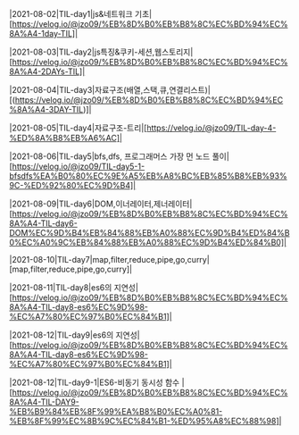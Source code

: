 
|2021-08-02|TIL-day1|js&네트워크 기초|[https://velog.io/@jzo09/%EB%8D%B0%EB%B8%8C%EC%BD%94%EC%8A%A4-1day-TIL]|

|2021-08-03|TIL-day2|js특징&쿠키-세션,웹스토리지|[https://velog.io/@jzo09/%EB%8D%B0%EB%B8%8C%EC%BD%94%EC%8A%A4-2DAYs-TIL]|

|2021-08-04|TIL-day3|자료구조(배열,스택,큐,연결리스트)|[(https://velog.io/@jzo09/%EB%8D%B0%EB%B8%8C%EC%BD%94%EC%8A%A4-3DAY-TIL)]|

|2021-08-05|TIL-day4|자료구조-트리|[https://velog.io/@jzo09/TIL-day-4-%ED%8A%B8%EB%A6%AC]|

|2021-08-06|TIL-day5|bfs,dfs, 프로그래머스 가장 먼 노드 풀이|[https://velog.io/@jzo09/TIL-day5-1-bfsdfs%EA%B0%80%EC%9E%A5%EB%A8%BC%EB%85%B8%EB%93%9C-%ED%92%80%EC%9D%B4]|

|2021-08-09|TIL-day6|DOM,이너레이터,제너레이터|[https://velog.io/@jzo09/%EB%8D%B0%EB%B8%8C%EC%BD%94%EC%8A%A4-TIL-day6-DOM%EC%9D%B4%EB%84%88%EB%A0%88%EC%9D%B4%ED%84%B0%EC%A0%9C%EB%84%88%EB%A0%88%EC%9D%B4%ED%84%B0]|

|2021-08-10|TIL-day7|map,filter,reduce,pipe,go,curry|[map,filter,reduce,pipe,go,curry]|

|2021-08-11|TIL-day8|es6의 지연성|[https://velog.io/@jzo09/%EB%8D%B0%EB%B8%8C%EC%BD%94%EC%8A%A4-TIL-day8-es6%EC%9D%98-%EC%A7%80%EC%97%B0%EC%84%B1]|

|2021-08-12|TIL-day9|es6의 지연성|[https://velog.io/@jzo09/%EB%8D%B0%EB%B8%8C%EC%BD%94%EC%8A%A4-TIL-day8-es6%EC%9D%98-%EC%A7%80%EC%97%B0%EC%84%B1]|

|2021-08-12|TIL-day9-1|ES6-비동기 동시성 함수
|[https://velog.io/@jzo09/%EB%8D%B0%EB%B8%8C%EC%BD%94%EC%8A%A4-TIL-DAY9-%EB%B9%84%EB%8F%99%EA%B8%B0%EC%A0%81-%EB%8F%99%EC%8B%9C%EC%84%B1-%ED%95%A8%EC%88%98]|
